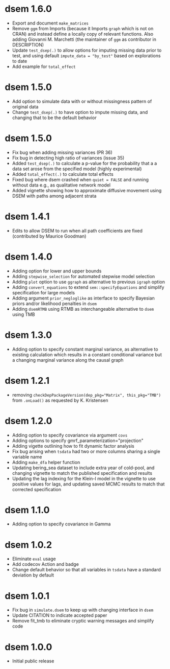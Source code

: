 # dsem 1.6.0

* Export and document `make_matrices`
* Remove `ggm` from Imports (because it Imports `graph` which is not on CRAN)
  and instead define a locally copy of relevant functions.  Also adding Giovanni M.
  Marchetti (the maintainer of `ggm` as contributor in DESCRIPTION)
* Update `test_dsep(.)` to allow options for imputing missing data prior to test,
  and using default `impute_data = "by_test"` based on explorations to date
* Add example for `total_effect`

# dsem 1.5.0

* Add option to simulate data with or without missingness pattern of original data
* Change `test_dsep(.)` to have option to impute missing data, and changing that
  to be the default behavior

# dsem 1.5.0

* Fix bug when adding missing variances (PR 36)
* Fix bug in detecting high ratio of variances (issue 35)
* Added `test_dsep(.)` to calculate a p-value for the probability that a
  a data set arose from the specified model (highly experimental)
* Added `total_effect(.)` to calculate total effects
* Fixed bug where dsem crashed when `quiet = FALSE` and running without data
  e.g., as qualitative network model
* Added vignette showing how to approximate diffusive movement using DSEM with
  paths among adjacent strata

# dsem 1.4.1

* Edits to allow DSEM to run when all path coefficients are fixed 
  (contributed by Maurice Goodman)

# dsem 1.4.0

* Adding option for lower and upper bounds
* Adding `stepwise_selection` for automated stepwise model selection
* Adding `plot` option to use `ggraph` as alternative to previous `igraph`
  option
* Adding `convert_equations` to extend `sem::specifyEquations` and simplify
  specification for large models
* Adding argument `prior_negloglike` as interface to specify Bayesian priors
  and/or likelihood penalties in `dsem`
* Adding `dsemRTMB` using RTMB as interchangeable alternative to `dsem` using
  TMB

# dsem 1.3.0

* Adding option to specify constant marginal variance, as alternative to existing
  calculation which results in a constant conditional variance but a changing marginal 
  variance along the causal graph

# dsem 1.2.1

* removing `checkDepPackageVersion(dep_pkg="Matrix", this_pkg="TMB")` from `.onLoad()`
  as requested by K. Kristensen

# dsem 1.2.0

* Adding option to specify covariance via argument `covs`
* Adding options to specify gmrf_parameterization="projection"
* Adding vigette outlining how to fit dynamic factor analysis
* Fix bug arising when `tsdata` had two or more columns sharing a single variable name
* Adding `make_dfa` helper function
* Updating bering_sea dataset to include extra year of cold-pool, and changing vignette
  to match the published specification and results
* Updating the lag indexing for the Klein-I model in the vignette to use positive values
  for lags, and updating saved MCMC results to match that corrected specification

# dsem 1.1.0

* Adding option to specify covariance in Gamma

# dsem 1.0.2

* Eliminate `eval` usage
* Add codecov Action and badge
* Change default behavior so that all variables in `tsdata` have a standard
  deviation by default

# dsem 1.0.1

* Fix bug in `simulate.dsem` to keep up with changing interface in `dsem`
* Update CITATION to indicate accepted paper
* Remove fit_tmb to eliminate cryptic warning messages and simplify code

# dsem 1.0.0

* Initial public release
